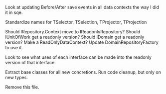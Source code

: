 Look at updating Before/After save events in all data contexts the way I did it in sqe.

Standardize names for TSelector, TSelection, TProjector, TProjection

Should IRepository.Context move to IReadonlyRepository?
Should IUnitOfWork get a readonly version?
Should IDomain get a readonly version?
Make a ReadOnlyDataContext?
  Update DomainRepositoryFactory to use it.

Look to see what uses of each interface can be made into the readonly version of that interface.

Extract base classes for all new concretions.
Run code cleanup, but only on new types.

Remove this file.